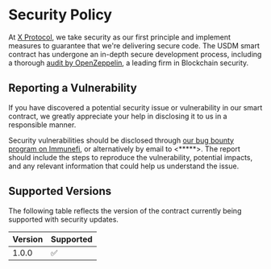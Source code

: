 # Security Policy

At [X Protocol](*****), we take security as our first principle and implement measures to guarantee that we're delivering secure code. The USDM smart contract has undergone an in-depth secure development process, including a thorough [audit by OpenZeppelin](https://github.com/*****), a leading firm in Blockchain security.

## Reporting a Vulnerability

If you have discovered a potential security issue or vulnerability in our smart contract, we greatly appreciate your help in disclosing it to us in a responsible manner.

Security vulnerabilities should be disclosed through [our bug bounty program on Immunefi](*****), or alternatively by email to <*****>. The report should include the steps to reproduce the vulnerability, potential impacts, and any relevant information that could help us understand the issue.

## Supported Versions

The following table reflects the version of the contract currently being supported with security updates.

| Version | Supported          |
| ------- | ------------------ |
| 1.0.0   | :white_check_mark: |
